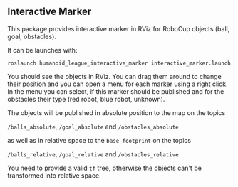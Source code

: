 Interactive Marker
------------------

This package provides interactive marker in RViz for RoboCup objects (ball, goal, obstacles).

It can be launches with:
 
``roslaunch humanoid_league_interactive_marker interactive_marker.launch``

You should see the objects in RViz. 
You can drag them around to change their position and you can open a menu for each marker using a right click.
In the menu you can select, if this marker should be published and for the obstacles their type 
(red robot, blue robot, unknown).

The objects will be published in absolute position to the map on the topics
 
``/balls_absolute``, ``/goal_absolute`` and ``/obstacles_absolute``

as well as in relative space to the ``base_footprint`` on the topics

``/balls_relative``, ``/goal_relative`` and ``/obstacles_relative`` 


You need to provide a valid ``tf`` tree, otherwise the objects can't be transformed into relative space.